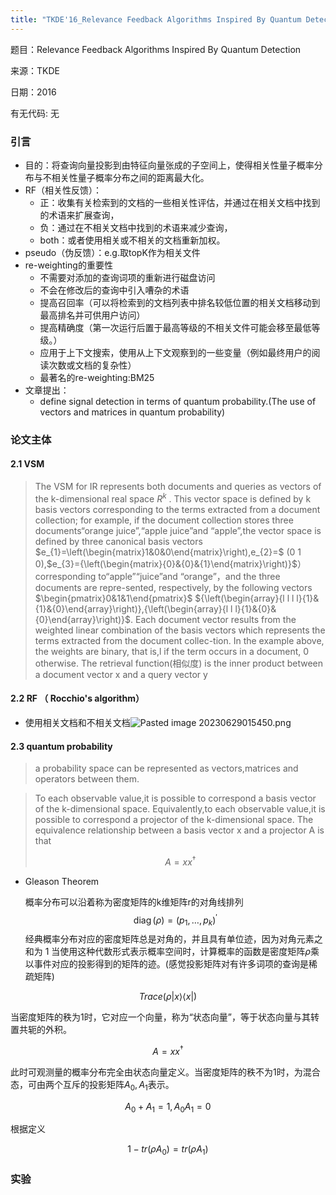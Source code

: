 ```yaml
---
title: "TKDE'16_Relevance Feedback Algorithms Inspired By Quantum Detection"
--- 
```

题目：Relevance Feedback Algorithms Inspired By Quantum Detection 

来源：TKDE

日期：2016

有无代码: 无

### 引言
+ 目的：将查询向量投影到由特征向量张成的子空间上，使得相关性量子概率分布与不相关性量子概率分布之间的距离最大化。
+ RF（相关性反馈）：
	+ 正：收集有关检索到的文档的一些相关性评估，并通过在相关文档中找到的术语来扩展查询，
	+ 负：通过在不相关文档中找到的术语来减少查询，
	+ both：或者使用相关或不相关的文档重新加权。
+ pseudo（伪反馈）：e.g.取topK作为相关文件
+ re-weighting的重要性
	+ 不需要对添加的查询词项的重新进行磁盘访问
	+ 不会在修改后的查询中引入嘈杂的术语
	+ 提高召回率（可以将检索到的文档列表中排名较低位置的相关文档移动到最高排名并可供用户访问）
	+ 提高精确度（第一次运行后置于最高等级的不相关文件可能会移至最低等级。）
	+ 应用于上下文搜索，使用从上下文观察到的一些变量（例如最终用户的阅读次数或文档的复杂性）
	+ 最著名的re-weighting:BM25
+ 文章提出：
	+ define signal detection in terms of quantum probability.(The use of vectors and matrices in quantum probability)


### 论文主体
#### 2.1 VSM
> The VSM for IR represents both documents and queries as vectors of the k-dimensional real space $R^{k}$ . This vector space is defined by k basis vectors corresponding to the terms extracted from a document collection; for example, if the document collection stores three documents“orange juice”,“apple juice”and “apple”,the vector space is defined by three canonical basis vectors $e_{1}=\left(\begin{matrix}1&0&0\end{matrix}\right),e_{2}=$
(0 1 0),$e_{3}={\left(\begin{matrix}{0}&{0}&{1}\end{matrix}\right)}$）corresponding to“apple”“juice”and “orange”，and the three documents are repre-sented, respectively, by the following vectors $\begin{pmatrix}0&1&1\end{pmatrix}$
${\left(\begin{array}{l l l l}{1}&{1}&{0}\end{array}\right)},{\left(\begin{array}{l l l}{1}&{0}&{0}\end{array}\right)}$. Each document vector results from the weighted linear combination of the basis vectors which represents the terms extracted from the document collec-tion. In the example above, the weights are binary, that is,l if the term occurs in a document, 0 otherwise.
The retrieval function(相似度) is the inner product between a document vector x and a query vector y

#### 2.2 RF （ Rocchio's algorithm）
+ 使用相关文档和不相关文档![Pasted image 20230629015450.png](https://cdn.jsdelivr.net/gh/Thomas333333/MyPostImage/Images/Pasted%20image%2020230629015450.png)

#### 2.3 quantum probability
> a probability space can be represented as vectors,matrices and operators between them.


>To each observable value,it is possible to correspond a basis vector of the k-dimensional space. Equivalently,to each observable value,it is possible to correspond a projector of the k-dimensional space. The equivalence relationship between a basis vector x and a projector A is that 
>
>$$A = xx^{\dagger}$$

+ Gleason Theorem

  概率分布可以沿着称为密度矩阵的k维矩阵r的对角线排列 
  $$\operatorname{diag}(\rho)=(p_1,\ldots,p_k)^{\prime}$$经典概率分布对应的密度矩阵总是对角的，并且具有单位迹，因为对角元素之和为 1
  当使用这种代数形式表示概率空间时，计算概率的函数是密度矩阵$\rho$乘以事件对应的投影得到的矩阵的迹。(感觉投影矩阵对有许多词项的查询是稀疏矩阵)
  
 $$Trace(\rho|x\rangle \langle x|)$$
 
  当密度矩阵的秩为1时，它对应一个向量，称为“状态向量”，等于状态向量与其转置共轭的外积。
  
$$A = xx^{\dagger}$$

  此时可观测量的概率分布完全由状态向量定义。当密度矩阵的秩不为1时，为混合态，可由两个互斥的投影矩阵$A_0,A_1$表示。
  
$$A_0+A_1=1,A_0A_1=0$$

  根据定义 

$$1-tr(\rho A_0)=tr(\rho A_1)$$







### 实验

